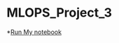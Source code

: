 # MLOPS_Project_3

*[Run My notebook](https://colab.research.google.com/drive/1IUp7zQSsmntelukqgLtoTxHwrP_fI222#scrollTo=-hwnTiRcN56H)
